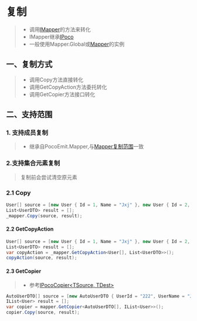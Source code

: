 # 复制
>* 调用[IMapper](xref:PocoEmit.IMapper)的方法来转化
>* IMapper继承[IPoco](xref:PocoEmit.IPoco)
>* 一般使用Mapper.Global或[Mapper](xref:PocoEmit.Mapper)的实例

## 一、复制方式
>* 调用Copy方法直接转化
>* 调用GetCopyAction方法委托转化
>* 调用GetCopier方法接口转化

## 二、支持范围

### 1. 支持成员复制
>* 继承自PocoEmit.Mapper,与[Mapper复制范围](../mapper/copy.md)一致

### 2.支持集合元素复制
>复制前会尝试清空原元素

### 2.1 Copy
```csharp
User[] source = [new User { Id = 1, Name = "Jxj" }, new User { Id = 2, Name = "张三" }];
List<UserDTO> result = [];
_mapper.Copy(source, result);
```

#### 2.2 GetCopyAction
```csharp
User[] source = [new User { Id = 1, Name = "Jxj" }, new User { Id = 2, Name = "张三" }];
List<UserDTO> result = [];
var copyAction = _mapper.GetCopyAction<User[], List<UserDTO>>();
copyAction(source, result);
```

#### 2.3 GetCopier
>* 参考[IPocoCopier\<TSource, TDest\>](xref:PocoEmit.IPocoCopier%602)

```csharp
AutoUserDTO[] source = [new AutoUserDTO { UserId = "222", UserName = "Jxj" }, new AutoUserDTO { UserId = "333", UserName = "李四" }];
IList<User> result = [];
var copier = mapper.GetCopier<AutoUserDTO[], IList<User>>();
copier.Copy(source, result);
```
